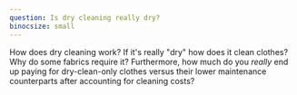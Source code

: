 ```yaml
---
question: Is dry cleaning really dry?
binocsize: small
---
```


How does dry cleaning work? If it's really "dry" how does it clean clothes? Why do some fabrics require it? Furthermore, how much do you *really* end up paying for dry-clean-only clothes versus their lower maintenance counterparts after accounting for cleaning costs?
